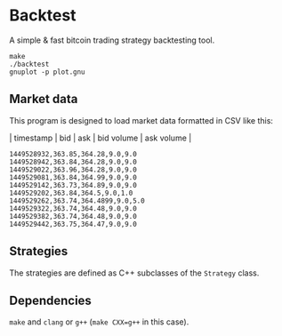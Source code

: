 # Backtest

A simple &amp; fast bitcoin trading strategy backtesting tool.

```
make
./backtest
gnuplot -p plot.gnu
```

## Market data

This program is designed to load market data formatted in CSV like this:

| timestamp | bid | ask | bid volume | ask volume |

```
1449528932,363.85,364.28,9.0,9.0
1449528942,363.84,364.28,9.0,9.0
1449529022,363.96,364.28,9.0,9.0
1449529081,363.84,364.99,9.0,9.0
1449529142,363.73,364.89,9.0,9.0
1449529202,363.84,364.5,9.0,1.0
1449529262,363.74,364.4899,9.0,5.0
1449529322,363.74,364.48,9.0,9.0
1449529382,363.74,364.48,9.0,9.0
1449529442,363.75,364.47,9.0,9.0
```

## Strategies

The strategies are defined as C++ subclasses of the `Strategy` class.

## Dependencies

`make` and `clang` or `g++` (`make CXX=g++` in this case).